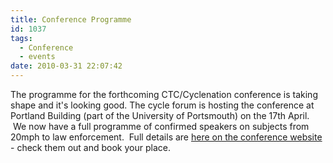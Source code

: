 ```yaml
---
title: Conference Programme
id: 1037
tags:
  - Conference
  - events
date: 2010-03-31 22:07:42
---
```


The programme for the forthcoming CTC/Cyclenation conference is taking shape and it's looking good.  The cycle forum is hosting the conference at Portland Building (part of the University of Portsmouth) on the 17th April.  We now have a full programme of confirmed speakers on subjects from 20mph to law enforcement.  Full details are [here on the conference website](http://web.archive.org/web/20110718012534/http://www.pompeybug.co.uk/conference/) - check them out and book your place.
